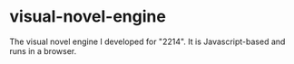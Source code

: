 # visual-novel-engine
The visual novel engine I developed for "2214".  It is Javascript-based and runs in a browser.
